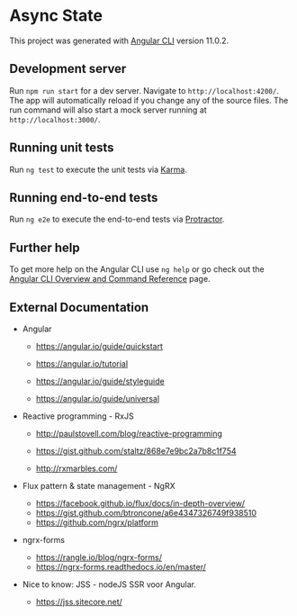 # Async State

This project was generated with [Angular CLI](https://github.com/angular/angular-cli) version 11.0.2.

## Development server

Run `npm run start` for a dev server. Navigate to `http://localhost:4200/`. The app will automatically reload if you change any of the source files.
The run command will also start a mock server running at `http://localhost:3000/`.
## Running unit tests

Run `ng test` to execute the unit tests via [Karma](https://karma-runner.github.io).

## Running end-to-end tests

Run `ng e2e` to execute the end-to-end tests via [Protractor](http://www.protractortest.org/).

## Further help

To get more help on the Angular CLI use `ng help` or go check out the [Angular CLI Overview and Command Reference](https://angular.io/cli) page.


## External Documentation

- Angular
  - https://angular.io/guide/quickstart
  - https://angular.io/tutorial
  - https://angular.io/guide/styleguide

  - https://angular.io/guide/universal

- Reactive programming - RxJS

  - http://paulstovell.com/blog/reactive-programming

  - https://gist.github.com/staltz/868e7e9bc2a7b8c1f754

  - http://rxmarbles.com/

- Flux pattern & state management - NgRX

  - https://facebook.github.io/flux/docs/in-depth-overview/
  - https://gist.github.com/btroncone/a6e4347326749f938510
  - https://github.com/ngrx/platform

- ngrx-forms

  - https://rangle.io/blog/ngrx-forms/
  - https://ngrx-forms.readthedocs.io/en/master/


- Nice to know: JSS - nodeJS SSR voor Angular.
  - https://jss.sitecore.net/
